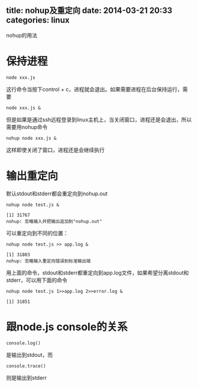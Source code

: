 title: nohup及重定向
date: 2014-03-21 20:33
categories: linux
---
nohup的用法
<!--more-->

# 保持进程

```
node xxx.js
```

这行命令当按下control + c，进程就会退出。如果需要进程在后台保持运行，需要

```
node xxx.js &
```

但是如果是通过ssh远程登录到linux主机上，当关闭窗口，进程还是会退出，所以需要用nohup命令

```
nohup node xxx.js &
```
这样即使关闭了窗口，进程还是会继续执行

# 输出重定向

默认stdout和stderr都会重定向到nohup.out

```
nohup node test.js &
```

```
[1] 31767
nohup: 忽略输入并把输出追加到"nohup.out"
```

可以重定向到不同的位置：

```
nohup node test.js >> app.log &
```

```
[1] 31803
nohup: 忽略输入重定向错误到标准输出端
```

用上面的命令，stdout和stderr都重定向到app.log文件，如果希望分离stdout和stderr，可以用下面的命令

```
nohup node test.js 1>>app.log 2>>error.log &
```

```
[1] 31851
```

# 跟node.js console的关系

```
console.log()
```
是输出到stdout，而

```
console.trace()
```
则是输出到stderr